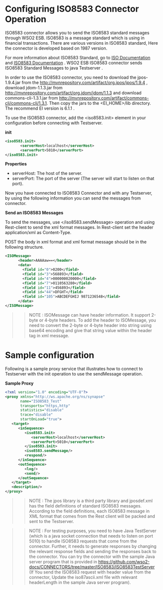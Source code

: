 # Configuring ISO8583 Connector Operation

ISO8583 connector allows you to send the ISO8583 standard messages through WSO2 ESB. ISO8583 is a message standard which is using in financial transactions. There are various versions in ISO8583 standard, Here the connector is developed based on 1987 version.

For more information about ISO8583 Standard, go to [ISO Documentation](http://www.iso.org/iso/home.html) and  [ISO8583 Documentation](https://en.wikipedia.org/wiki/ISO_8583) . WSO2 ESB ISO8583 connector sends ISO8583 Standard Messages to java Testserver .

In order to use the ISO8583 connector, you need to download the jpos-1.9.4.jar from the http://mvnrepository.com/artifact/org.jpos/jpos/1.9.4 , download jdom-1.1.3.jar from http://mvnrepository.com/artifact/org.jdom/jdom/1.1.3 and download commons-cli-1.3.1.jar from http://mvnrepository.com/artifact/commons-cli/commons-cli/1.3.1. Then copy the jars to the <EI_HOME>/lib directory. The recommend EI version is 6.1.1 .

To use the ISO8583 connector, add the <iso8583.init> element in your configuration before connecting with Testserver.

**init**
```xml
<iso8583.init>
       <serverHost>localhost</serverHost>
       <serverPort>5010</serverPort>
</iso8583.init>
```
**Properties** 
* serverHost: The host of the server.
* serverPort: The port of the server (The server will start to listen on that port).

Now you have connected to ISO8583 Connector and with any Testserver, by using the following information you can send the messages from connector.

**Send an ISO8583 Messages**

To send the messages, use </iso8583.sendMessage> operation and using Rest-client to send the xml format messages. In Rest-client set the header application/xml as Content-Type.

POST the body in xml format and xml format message should be in the following structure.

```xml
<ISOMessage>
      <header>AAAAaw==</header>
      <data>
        <field id="0">0200</field>
        <field id="3">568893</field>
        <field id="4">000000020000</field>
        <field id="7">0110563280</field>
        <field id="11">456893</field>
        <field id="44">DFGHT</field>
        <field id="105">ABCDEFGHIJ 9871236548</field>
      </data>
</ISOMessage>
```
>> NOTE : ISOMessage can have header information. It support 2-byte or 4-byte headers. 
To add the header to ISOMessage, you need to convert the 2-byte or 4-byte header into string using base64 encoding and give that string value within the header tag in xml message.

# Sample configuration

Following is a sample proxy service that illustrates how to connect to Testserver with the init operation to use the sendMessage operation. 

**Sample Proxy**
```xml
<?xml version="1.0" encoding="UTF-8"?>
<proxy xmlns="http://ws.apache.org/ns/synapse"
       name="ISO8583_Test"
       transports="https,http"
       statistics="disable"
       trace="disable"
       startOnLoad="true">
   <target>
      <inSequence>
         <iso8583.init>
            <serverHost>localhost</serverHost>
            <serverPort>5010</serverPort>
         </iso8583.init>
         <iso8583.sendMessage/>
         <respond/>
      </inSequence>
      <outSequence>
         <log/>
         <send/>
      </outSequence>
   </target>
   <description/>
</proxy>               
```
>> NOTE : The jpos library is a third party library and jposdef.xml has the field definitions of standard ISO8583 messages. According to the field definitions, each ISO8583 message in XML format that comes from the Rest client will be packed and sent to the Testserver.

>> NOTE : For testing purposes, you need to have Java TestServer (which is a java socket connection that needs to listen on port 5010) to handle ISO8583 requests that come from the connector. Further, it needs to generate responses by changing the relevant response fields and sending the responses back to the connector.
You can try the connector with the sample Java server program that is provided in https://github.com/wso2-docs/CONNECTORS/tree/master/ISO8583/ISO8583TestServer (If You send the ISO8583 request with header value from the connector, Update the iso87ascii.xml file with relevant headerLength in the sample Java server program).

